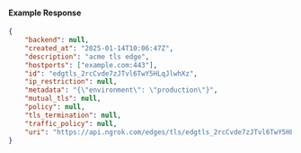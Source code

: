 <!-- Code generated for API Clients. DO NOT EDIT. -->

#### Example Response

```json
{
	"backend": null,
	"created_at": "2025-01-14T10:06:47Z",
	"description": "acme tls edge",
	"hostports": ["example.com:443"],
	"id": "edgtls_2rcCvde7zJTvl6TwY5HLqJlwhXz",
	"ip_restriction": null,
	"metadata": "{\"environment\": \"production\"}",
	"mutual_tls": null,
	"policy": null,
	"tls_termination": null,
	"traffic_policy": null,
	"uri": "https://api.ngrok.com/edges/tls/edgtls_2rcCvde7zJTvl6TwY5HLqJlwhXz"
}
```
